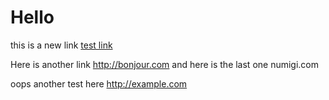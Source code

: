 # Hello

this is a new link [test link](http://test.com)

Here is another link http://bonjour.com and here is the last one numigi.com

oops another test here http://example.com
